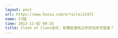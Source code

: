 ```yaml
---
layout: post
url: https://www.huxiu.com/article/22472
name: CY姐
time: 2013-11-02 09:35
title: Clash of Clans走红，有哪些游戏之外的功夫可借鉴？
---
```

